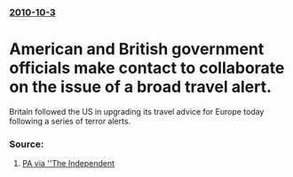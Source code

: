 ### [2010-10-3](/news/2010/10/3/index.md)

# American and British government officials make contact to collaborate on the issue of a broad travel alert. 

Britain followed the US in upgrading its travel advice for Europe today following a series of terror alerts.


### Source:

1. [PA via ''The Independent](http://www.independent.co.uk/travel/europe/us-travellers-to-get-europe-terror-warning-2096528.html)
